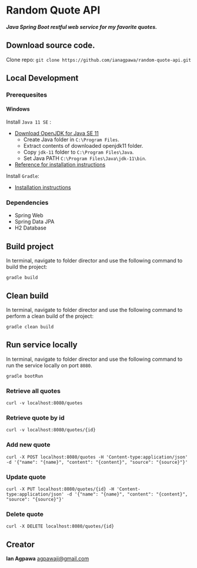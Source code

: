 # Random Quote API
##### Java Spring Boot restful web service for my favorite quotes.

## Download source code.
Clone repo: `git clone https://github.com/ianagpawa/random-quote-api.git`

## Local Development
### Prerequesites
#### Windows
Install `Java 11 SE` :
* [Download OpenJDK for Java SE 11](https://jdk.java.net/)
    * Create Java folder in `C:\Program Files`.
    * Extract contents of downloaded openjdk11 folder.
    * Copy `jdk-11` folder to `C:\Program Files\Java`.
    * Set Java PATH `C:\Program Files\Java\jdk-11\bin`.
* [Reference for installation instructions](https://docs.oracle.com/en/java/javase/11/install/overview-jdk-installation.html)

Install `Gradle`:
* [Installation instructions](https://gradle.org/install/)

### Dependencies
* Spring Web
* Spring Data JPA
* H2 Database

## Build project
In terminal, navigate to folder director and use the following command to build the project:
```
gradle build
```

## Clean build
In terminal, navigate to folder director and use the following command to perform a clean build of the project:
```
gradle clean build
```

## Run service locally
In terminal, navigate to folder director and use the following command to run the service locally on port `8080`.
```
gradle bootRun
```

### Retrieve all quotes
```
curl -v localhost:8080/quotes
```
### Retrieve quote by id
```
curl -v localhost:8080/quotes/{id}
```
### Add new quote
```
curl -X POST localhost:8080/quotes -H 'Content-type:application/json' -d '{"name": "{name}", "content": "{content}", "source": "{source}"}'
```
### Update quote
```
curl -X PUT localhost:8080/quotes/{id} -H 'Content-type:application/json' -d '{"name": "{name}", "content": "{content}", "source": "{source}"}'
```
### Delete quote
```
curl -X DELETE localhost:8080/quotes/{id}
```

## Creator

**Ian Agpawa**
 agpawaji@gmail.com